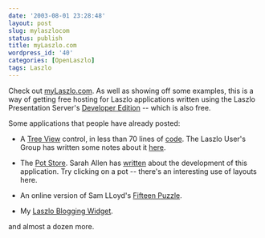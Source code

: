 ```yaml
---
date: '2003-08-01 23:28:48'
layout: post
slug: mylaszlocom
status: publish
title: myLaszlo.com
wordpress_id: '40'
categories: [OpenLaszlo]
tags: Laszlo
---
```


Check out [myLaszlo.com](http://www.mylaszlo.com).  As well as showing off some examples, this is a way of getting free hosting for Laszlo applications written using the Laszlo Presentation Server's [Developer Edition](http://www.laszlosystems.com/developers/) -- which is also free.

Some applications that people have already posted:

* A [Tree View](http://www.ultrasaurus.com/sarahblog/archives/000054.html) control, in less than 70 lines of [code](http://mylaszlo.com/lps-v1/viewer/viewer.jsp?file=/max/treecontrol/treecontrol.lzx).  The Laszlo User's Group has written some notes about it [here](http://www.laszlouser.org/page.cfm?doc=Aug%205%202003&wikiid;=1944).

* The [Pot Store](http://mylaszlo.com/lps-v1/pablo/store/store.lzx).  Sarah Allen has [written](http://www.ultrasaurus.com/sarahblog/archives/000053.html) about the development of this application.  Try clicking on a pot -- there's an interesting use of layouts here.

* An online version of Sam LLoyd's [Fifteen Puzzle](http://mylaszlo.com/lps-v1/bazan/14-15Problem_improved/14-15Problem_improved.lzx).

* My [Laszlo Blogging Widget](/archives/2003/08/laszlo_blogging_widget.html).

and almost a dozen more.
